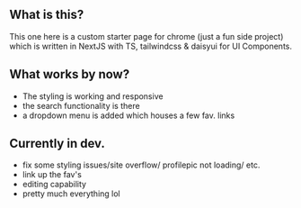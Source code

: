 ## What is this?

This one here is a custom starter page for chrome (just a fun side project) which is written in NextJS with TS, tailwindcss & daisyui for UI Components.

## What works by now?

- The styling is working and responsive
- the search functionality is there
- a dropdown menu is added which houses a few fav. links

## Currently in dev.

- fix some styling issues/site overflow/ profilepic not loading/ etc.
- link up the fav's
- editing capability
- pretty much everything lol
